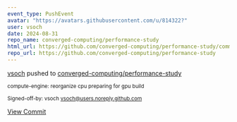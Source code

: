 ```yaml
---
event_type: PushEvent
avatar: "https://avatars.githubusercontent.com/u/814322?"
user: vsoch
date: 2024-08-31
repo_name: converged-computing/performance-study
html_url: https://github.com/converged-computing/performance-study/commit/57dd5a4762b101c68420d46e8d4b06de9c1cc4f1
repo_url: https://github.com/converged-computing/performance-study
---
```


<a href='https://github.com/vsoch' target='_blank'>vsoch</a> pushed to <a href='https://github.com/converged-computing/performance-study' target='_blank'>converged-computing/performance-study</a>

<small>compute-engine: reorganize cpu preparing for gpu build

Signed-off-by: vsoch <vsoch@users.noreply.github.com></small>

<a href='https://github.com/converged-computing/performance-study/commit/57dd5a4762b101c68420d46e8d4b06de9c1cc4f1' target='_blank'>View Commit</a>